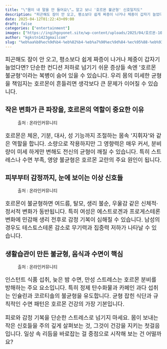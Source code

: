 ```yaml
---
title: "\"몸이 내 말을 안 들어요\"… 알고 보니 '호르몬 불균형' 신호일지도"
description: "피곤해도 잠이 안 오고, 평소보다 쉽게 짜증이 나거나 체중이 갑자기 늘었다면? 단순한 컨디션 저하로 넘기기 쉬운 증상들 속엔 '호르몬 불균형'이라는 복병이 숨어 있을 수 있습니다. 우리 몸의 미세한 균형을 책임지는 호르몬이 흔들리면 생각보다 큰 문제가 이어질 수 있습니"
date: 2025-04-12T01:22:43+09:00
draft: false
categories: ["entertainment"]
images: ["https://ingihgoyonet.site/wp-content/uploads/2025/04/호르몬-1024x683.jpg", "https://ingihgoyonet.site/wp-content/uploads/2025/04/피부트러블-682x1024.jpg", "https://ingihgoyonet.site/wp-content/uploads/2025/04/인스턴트-1024x683.jpg"]
author: "kgkstn1423gmailcom"
slug: "%eb%aa%b8%ec%9d%b4-%eb%82%b4-%eb%a7%90%ec%9d%84-%ec%95%88-%eb%93%a4%ec%96%b4%ec%9a%94-%ec%95%8c%ea%b3%a0-%eb%b3%b4%eb%8b%88-%ed%98%b8%eb%a5%b4%eb%aa%ac-%eb%b6%88%ea%b7%a0%ed%98%95"
---
```


<p style="font-size:18px">피곤해도 잠이 안 오고, 평소보다 쉽게 짜증이 나거나 체중이 갑자기 늘었다면? 단순한 컨디션 저하로 넘기기 쉬운 증상들 속엔 '호르몬 불균형'이라는 복병이 숨어 있을 수 있습니다. 우리 몸의 미세한 균형을 책임지는 호르몬이 흔들리면 생각보다 큰 문제가 이어질 수 있습니다.</p> <h2 >작은 변화가 큰 파장을, 호르몬의 역할이 중요한 이유</h2> <figure ><img src="https://ingihgoyonet.site/wp-content/uploads/2025/04/호르몬-1024x683.jpg" alt="" style="aspect-ratio:16/9;object-fit:cover"/><figcaption >출처 : 온라인커뮤니티</figcaption></figure> <p style="font-size:18px">호르몬은 체온, 기분, 대사, 성 기능까지 조절하는 몸속 '지휘자'와 같은 역할을 합니다. 소량으로 작용하지만 그 영향력은 매우 커서, 분비량이 미세 하게만 변해도 전신의 균형이 깨질 수 있습니다. 특히 스트레스나 수면 부족, 영양 불균형은 호르몬 교란의 주요 원인이 됩니다.</p> <h2 >피부부터 감정까지, 눈에 보이는 이상 신호들</h2> <figure ><img src="https://ingihgoyonet.site/wp-content/uploads/2025/04/피부트러블-682x1024.jpg" alt="" style="aspect-ratio:16/9;object-fit:cover"/><figcaption >출처 : 온라인커뮤니티</figcaption></figure> <p style="font-size:18px">호르몬이 불균형하면 여드름, 탈모, 생리 불순, 우울감 같은 신체적·정서적 변화가 동반됩니다. 특히 여성은 에스트로겐과 프로게스테론 변화에 민감해 생리 전후로 감정 기복이 심해질 수 있습니다. 남성의 경우도 테스토스테론 감소로 무기력과 집중력 저하가 나타날 수 있습니다.</p> <h2 >생활습관이 만든 불균형, 음식과 수면이 핵심</h2> <figure ><img src="https://ingihgoyonet.site/wp-content/uploads/2025/04/인스턴트-1024x683.jpg" alt="" style="aspect-ratio:16/9;object-fit:cover"/><figcaption >출처 : 온라인커뮤니티</figcaption></figure> <p style="font-size:18px">인스턴트 식품 섭취, 늦은 밤 수면, 만성 스트레스는 호르몬 분비를 방해하는 주요 요소입니다. 특히 정제 탄수화물과 카페인 과다 섭취는 인슐린과 코르티솔의 불균형을 유도합니다. 균형 잡힌 식단과 규칙적인 수면 패턴은 호르몬 건강의 가장 기본입니다.</p> <p style="font-size:18px">피로와 감정 기복을 단순한 스트레스로 넘기지 마세요. 몸이 보내는 작은 신호들을 주의 깊게 살펴보는 것, 그것이 건강을 지키는 첫걸음입니다. 일상 속 리듬을 바로잡는 걸 중점으로 시작해 보는 건 어떨까요?</p>